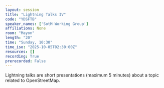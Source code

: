 ```yaml
---
layout: session
title: "Lightning Talks IV"
code: "YDSFTB"
speaker_names: ['SotM Working Group']
affiliations: None
room: "Mayon"
length: "20"
time: "Sunday, 10:30"
time_iso: "2025-10-05T02:30:00Z"
resources: []
recording: True
prerecorded: False
---
```


Lightning talks are short presentations (maximum 5 minutes) about a topic related to OpenStreetMap.

